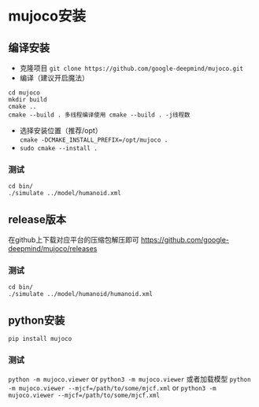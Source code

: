 # mujoco安装
## 编译安装
* 克隆项目
  ``` git clone https://github.com/google-deepmind/mujoco.git ```
* 编译（建议开启魔法）
```
cd mujoco
mkdir build
cmake ..
cmake --build . 多线程编译使用 cmake --build . -j线程数
```  
* 选择安装位置（推荐/opt）  
  `cmake -DCMAKE_INSTALL_PREFIX=/opt/mujoco .`
* `sudo cmake --install .`
### 测试
```
cd bin/
./simulate ../model/humanoid.xml
```

## release版本
在github上下载对应平台的压缩包解压即可
https://github.com/google-deepmind/mujoco/releases
### 测试
```
cd bin/
./simulate ../model/humanoid/humanoid.xml
```

## python安装
  `pip install mujoco`
### 测试
 `python -m mujoco.viewer` or `python3 -m mujoco.viewer`
 或者加载模型
 `python -m mujoco.viewer --mjcf=/path/to/some/mjcf.xml` or
 `python3 -m mujoco.viewer --mjcf=/path/to/some/mjcf.xml`